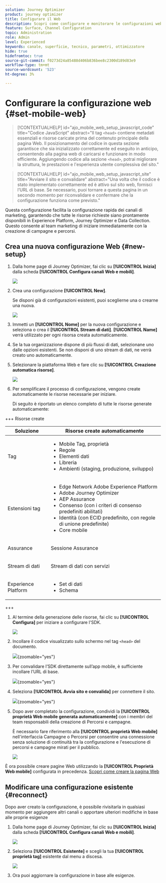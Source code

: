 ```yaml
---
solution: Journey Optimizer
product: journey optimizer
title: Configurare il Web
description: Scopri come configurare e monitorare le configurazioni web
feature: Surface, Channel Configuration
topic: Administration
role: Admin
level: Experienced
keywords: canale, superficie, tecnico, parametri, ottimizzatore
hide: true
hidefromtoc: true
source-git-commit: f0273d24a85488d406b836bee8c2300d189d83e9
workflow-type: tm+mt
source-wordcount: '523'
ht-degree: 3%

---
```


# Configurare la configurazione web {#set-mobile-web}

>[!CONTEXTUALHELP]
>id="ajo_mobile_web_setup_javascript_code"
>title="Codice JavaScript"
>abstract="Il tag `<head>` contiene metadati essenziali e risorse caricate prima del contenuto principale della pagina Web. Il posizionamento del codice in questa sezione garantisce che sia inizializzato correttamente ed eseguito in anticipo, consentendo alla pagina web di caricarsi e funzionare in modo efficiente. Aggiungendo codice alla sezione `<head>`, potrai migliorare la struttura, le prestazioni e l&#39;esperienza utente complessiva del sito."

>[!CONTEXTUALHELP]
>id="ajo_mobile_web_setup_javascript_site"
>title="Avviare il sito e convalidare"
>abstract="Una volta che il codice è stato implementato correttamente ed è attivo sul sito web, fornisci l’URL di base. Se necessario, puoi tornare a questa pagina in un secondo momento per riconvalidare e confermare che la configurazione funziona come previsto."

Questa configurazione facilita la configurazione rapida dei canali di marketing, garantendo che tutte le risorse richieste siano prontamente disponibili in Experience Platform, Journey Optimizer e Data Collection. Questo consente al team marketing di iniziare immediatamente con la creazione di campagne e percorsi.

## Crea una nuova configurazione Web {#new-setup}

1. Dalla home page di Journey Optimizer, fai clic su **[!UICONTROL Inizia]** dalla scheda **[!UICONTROL Configura canali Web e mobili]**.

   ![](assets/guided-setup-config-1.png)

1. Crea una configurazione **[!UICONTROL New]**.

   Se disponi già di configurazioni esistenti, puoi sceglierne una o crearne una nuova.

   ![](assets/guided-setup-config-2.png)

1. Immetti un **[!UICONTROL Nome]** per la nuova configurazione e seleziona o crea il **[!UICONTROL Stream di dati]**. **[!UICONTROL Name]** verrà utilizzato per ogni risorsa creata automaticamente.

1. Se la tua organizzazione dispone di più flussi di dati, selezionane uno dalle opzioni esistenti. Se non disponi di uno stream di dati, ne verrà creato uno automaticamente.

1. Selezionare la piattaforma Web e fare clic su **[!UICONTROL Creazione automatica risorse]**.

   ![](assets/guided-setup-config-5.png)

1. Per semplificare il processo di configurazione, vengono create automaticamente le risorse necessarie per iniziare.

   Di seguito è riportato un elenco completo di tutte le risorse generate automaticamente:

+++ Risorse create

   <table>
    <thead>
    <tr>
    <th><strong>Soluzione</strong></th>
    <th><strong>Risorse create automaticamente</strong></th>
    </tr>
    </thead>
    <tbody>
    <tr>
    </tr>
    <tr>
    <td>
    <p>Tag</p>
    </td>
    <td>
    <ul>
    <li>Mobile Tag, proprietà</li>
    <li>Regole</li>
    <li>Elementi dati</li>
    <li>Libreria</li>
    <li>Ambienti (staging, produzione, sviluppo)</li>
    </ul>
    </td>
    </tr>
    <tr>
    <td>
    <p>Estensioni tag</p>
    </td>
    <td>
    <ul>
    <li>Edge Network Adobe Experience Platform</li>
    <li>Adobe Journey Optimizer</li>
    <li>AEP Assurance</li>
    <li>Consenso (con i criteri di consenso predefiniti abilitati)</li>
    <li>Identità (con ECID predefinito, con regole di unione predefinite)</li>
    <li>Core mobile</li>
    </ul>
    </td>
    </tr>
    <tr>
    <td>
    <p>Assurance</p>
    </td>
    <td>
    <p>Sessione Assurance</p>
    </td>
    </tr>
    <tr>
    <td>
    <p>Stream di dati</p>
    </td>
    <td>
    <p>Stream di dati con servizi</p>
    </td>
    </tr>
    <tr>
    <td>
    <p>Experience Platform</p>
    </td>
    <td>
    <ul>
    <li>Set di dati</li>
    <li>Schema</li>
    </ul>
    </td>
    </tr>
    </tbody>
    </table>

+++

1. Al termine della generazione delle risorse, fai clic su **[!UICONTROL Configura]** per iniziare a configurare l&#39;SDK.

   ![](assets/guided-setup-config-web-1.png)

1. Incollare il codice visualizzato sullo schermo nel tag `<head>` del documento.

   ![](assets/guided-setup-config-web-2.png){zoomable="yes"}

1. Per convalidare l’SDK direttamente sull’app mobile, è sufficiente incollare l’URL di base.

   ![](assets/guided-setup-config-web-3.png){zoomable="yes"}

1. Seleziona **[!UICONTROL Avvia sito e convalida]** per connettere il sito.

   ![](assets/guided-setup-config-web-4.png){zoomable="yes"}

1. Dopo aver completato la configurazione, condividi la **[!UICONTROL proprietà Web mobile generata automaticamente]** con i membri del team responsabili della creazione di Percorsi e campagne.

   È necessario fare riferimento alla **[!UICONTROL proprietà Web mobile]** nell&#39;interfaccia Campagne o Percorsi per consentire una connessione senza soluzione di continuità tra la configurazione e l&#39;esecuzione di percorsi e campagne mirati per il pubblico.

   ![](assets/guided-setup-config-ios-8.png)

È ora possibile creare pagine Web utilizzando la **[!UICONTROL Proprietà Web mobile]** configurata in precedenza. [Scopri come creare la pagina Web](../web/create-web.md)

## Modificare una configurazione esistente {#reconnect}

Dopo aver creato la configurazione, è possibile rivisitarla in qualsiasi momento per aggiungere altri canali o apportare ulteriori modifiche in base alle proprie esigenze

1. Dalla home page di Journey Optimizer, fai clic su **[!UICONTROL Inizia]** dalla scheda **[!UICONTROL Configura canali Web e mobili]**.

   ![](assets/guided-setup-config-1.png)

1. Seleziona **[!UICONTROL Esistente]** e scegli la tua **[!UICONTROL proprietà tag]** esistente dal menu a discesa.

   ![](assets/guided-setup-config-web-5.png)

1. Ora puoi aggiornare la configurazione in base alle esigenze.
